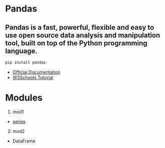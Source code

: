 # Pandas
## Pandas is a fast, powerful, flexible and easy to use open source data analysis and manipulation tool, built on top of the Python programming language.

```markdown
pip install pandas
```

- [Official Documentation](https://pandas.pydata.org/docs/)
- [W3Schools Tutorial](https://www.w3schools.com/python/pandas/default.asp)

# Modules

1. mod1
- [series](https://www.w3schools.com/python/pandas/pandas_series.asp)

2. mod2
- DataFrame

